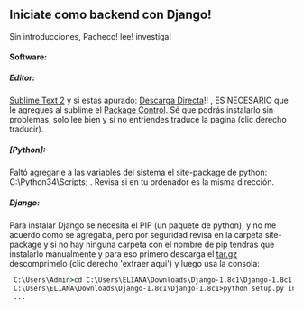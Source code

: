 ## Iniciate como backend con Django!
Sin introducciones, Pacheco! lee! investiga!

#### Software:
##### Editor: 
[Sublime Text 2] y si estas apurado: [Descarga Directa]!! , ES NECESARIO que le agregues al sublime el [Package Control]. Sé que podrás instalarlo sin problemas, solo lee bien y si no entriendes traduce la pagina (clic derecho traducir).

##### [Python]:
Faltó agregarle a las variables del sistema el site-package de python: C:\Python34\Scripts; . Revisa si en tu ordenador es la misma dirección.

##### Django:
Para instalar Django se necesita el PIP (un paquete de python), y no me acuerdo como se agregaba, pero por seguridad revisa en la carpeta site-package y si no hay ninguna carpeta con el nombre de pip tendras que instalarlo manualmente y para eso primero descarga el [tar.gz] descomprimelo (clic derecho 'extraer aqui') y luego usa la consola:
```cmd
 C:\Users\Admin>cd C:\Users\ELIANA\Downloads\Django-1.8c1\Django-1.8c1
 C:\Users\ELIANA\Downloads\Django-1.8c1\Django-1.8c1>python setup.py install
 ...
```
[tar.gz]:https://www.djangoproject.com/download/1.8c1/tarball/
[Package Control]:https://packagecontrol.io/installation
[Descarga Directa]:http://c758482.r82.cf2.rackcdn.com/Sublime%20Text%202.0.2%20Setup.exe
[Sublime Text 2]:http://www.sublimetext.com/

